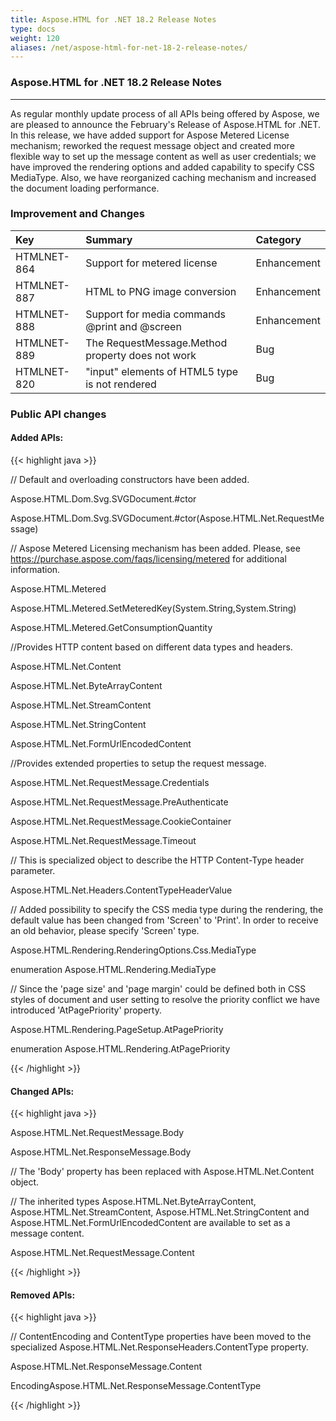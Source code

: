 ```yaml
---
title: Aspose.HTML for .NET 18.2 Release Notes
type: docs
weight: 120
aliases: /net/aspose-html-for-net-18-2-release-notes/
---
```


### **Aspose.HTML for .NET 18.2 Release Notes**
-----
As regular monthly update process of all APIs being offered by Aspose, we are pleased to announce the February's Release of Aspose.HTML for .NET. In this release, we have added support for Aspose Metered License mechanism; reworked the request message object and created more flexible way to set up the message content as well as user credentials; we have improved the rendering options and added capability to specify CSS MediaType. Also, we have reorganized caching mechanism and increased the document loading performance.
### **Improvement and Changes**

|**Key**|**Summary**|**Category**|
| :- | :- | :- |
|HTMLNET-864|Support for metered license|Enhancement|
|HTMLNET-887|HTML to PNG image conversion|Enhancement|
|HTMLNET-888|Support for media commands @print and @screen|Enhancement|
|HTMLNET-889|The RequestMessage.Method property does not work|Bug|
|HTMLNET-820|"input" elements of HTML5 type is not rendered|Bug|
### **Public API changes**
#### **Added APIs:**
{{< highlight java >}}

 // Default and overloading constructors have been added.

Aspose.HTML.Dom.Svg.SVGDocument.#ctor

Aspose.HTML.Dom.Svg.SVGDocument.#ctor(Aspose.HTML.Net.RequestMessage)

// Aspose Metered Licensing mechanism has been added. Please, see https://purchase.aspose.com/faqs/licensing/metered for additional information.

Aspose.HTML.Metered

Aspose.HTML.Metered.SetMeteredKey(System.String,System.String)

Aspose.HTML.Metered.GetConsumptionQuantity

//Provides HTTP content based on different data types and headers.

Aspose.HTML.Net.Content

Aspose.HTML.Net.ByteArrayContent

Aspose.HTML.Net.StreamContent

Aspose.HTML.Net.StringContent

Aspose.HTML.Net.FormUrlEncodedContent

//Provides extended properties to setup the request message.

Aspose.HTML.Net.RequestMessage.Credentials

Aspose.HTML.Net.RequestMessage.PreAuthenticate

Aspose.HTML.Net.RequestMessage.CookieContainer

Aspose.HTML.Net.RequestMessage.Timeout

// This is specialized object to describe the HTTP Content-Type header parameter.

Aspose.HTML.Net.Headers.ContentTypeHeaderValue



// Added possibility to specify the CSS media type during the rendering, the default value has been changed from 'Screen' to 'Print'. In order to receive an old behavior, please specify 'Screen' type.

Aspose.HTML.Rendering.RenderingOptions.Css.MediaType

enumeration Aspose.HTML.Rendering.MediaType


// Since the 'page size' and 'page margin' could be defined both in CSS styles of document and user setting to resolve the priority conflict we have introduced 'AtPagePriority' property.

Aspose.HTML.Rendering.PageSetup.AtPagePriority

enumeration Aspose.HTML.Rendering.AtPagePriority

{{< /highlight >}}
#### **Changed APIs:**
{{< highlight java >}}

 Aspose.HTML.Net.RequestMessage.Body

Aspose.HTML.Net.ResponseMessage.Body

// The 'Body' property has been replaced with Aspose.HTML.Net.Content object.

// The inherited types Aspose.HTML.Net.ByteArrayContent, Aspose.HTML.Net.StreamContent, Aspose.HTML.Net.StringContent and Aspose.HTML.Net.FormUrlEncodedContent are available to set as a message content.

Aspose.HTML.Net.RequestMessage.Content

{{< /highlight >}}
#### **Removed APIs:**
{{< highlight java >}}

 // ContentEncoding and ContentType properties have been moved to the specialized Aspose.HTML.Net.ResponseHeaders.ContentType property.

Aspose.HTML.Net.ResponseMessage.Content

EncodingAspose.HTML.Net.ResponseMessage.ContentType

{{< /highlight >}}






